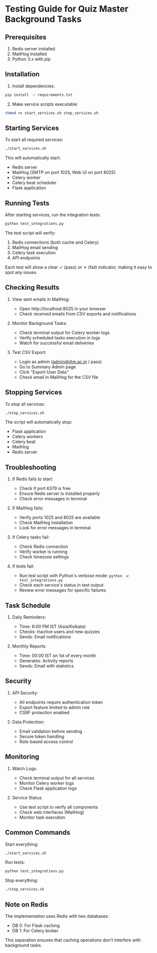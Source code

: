 # Testing Guide for Quiz Master Background Tasks

## Prerequisites

1. Redis server installed
2. MailHog installed
3. Python 3.x with pip

## Installation

1. Install dependencies:
```bash
pip install -r requirements.txt
```

2. Make service scripts executable:
```bash
chmod +x start_services.sh stop_services.sh
```

## Starting Services

To start all required services:
```bash
./start_services.sh
```

This will automatically start:
- Redis server
- MailHog (SMTP on port 1025, Web UI on port 8025)
- Celery worker
- Celery beat scheduler
- Flask application

## Running Tests

After starting services, run the integration tests:
```bash
python test_integrations.py
```

The test script will verify:
1. Redis connections (both cache and Celery)
2. MailHog email sending
3. Celery task execution
4. API endpoints

Each test will show a clear ✓ (pass) or ✗ (fail) indicator, making it easy to spot any issues.

## Checking Results

1. View sent emails in MailHog:
   - Open http://localhost:8025 in your browser
   - Check received emails from CSV exports and notifications

2. Monitor Background Tasks:
   - Check terminal output for Celery worker logs
   - Verify scheduled tasks execution in logs
   - Watch for successful email deliveries

3. Test CSV Export:
   - Login as admin (admin@iitm.ac.in / pass)
   - Go to Summary Admin page
   - Click "Export User Data"
   - Check email in MailHog for the CSV file

## Stopping Services

To stop all services:
```bash
./stop_services.sh
```

The script will automatically stop:
- Flask application
- Celery workers
- Celery beat
- MailHog
- Redis server

## Troubleshooting

1. If Redis fails to start:
   - Check if port 6379 is free
   - Ensure Redis server is installed properly
   - Check error messages in terminal

2. If MailHog fails:
   - Verify ports 1025 and 8025 are available
   - Check MailHog installation
   - Look for error messages in terminal

3. If Celery tasks fail:
   - Check Redis connection
   - Verify worker is running
   - Check timezone settings

4. If tests fail:
   - Run test script with Python's verbose mode: `python -v test_integrations.py`
   - Check each service's status in test output
   - Review error messages for specific failures

## Task Schedule

1. Daily Reminders:
   - Time: 6:00 PM IST (Asia/Kolkata)
   - Checks: Inactive users and new quizzes
   - Sends: Email notifications

2. Monthly Reports:
   - Time: 00:00 IST on 1st of every month
   - Generates: Activity reports
   - Sends: Email with statistics

## Security

1. API Security:
   - All endpoints require authentication token
   - Export feature limited to admin role
   - CSRF protection enabled

2. Data Protection:
   - Email validation before sending
   - Secure token handling
   - Role-based access control

## Monitoring

1. Watch Logs:
   - Check terminal output for all services
   - Monitor Celery worker logs
   - Check Flask application logs

2. Service Status:
   - Use test script to verify all components
   - Check web interfaces (MailHog)
   - Monitor task execution

## Common Commands

Start everything:
```bash
./start_services.sh
```

Run tests:
```bash
python test_integrations.py
```

Stop everything:
```bash
./stop_services.sh
```

## Note on Redis

The implementation uses Redis with two databases:
- DB 0: For Flask caching
- DB 1: For Celery broker

This separation ensures that caching operations don't interfere with background tasks.